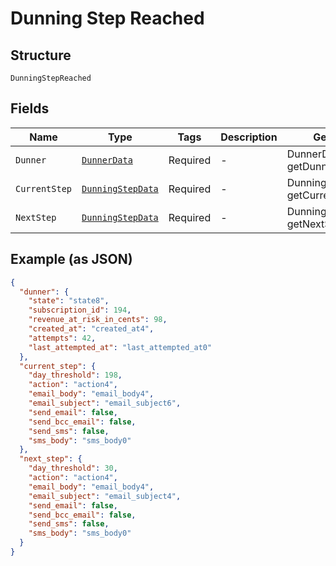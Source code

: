 
# Dunning Step Reached

## Structure

`DunningStepReached`

## Fields

| Name | Type | Tags | Description | Getter | Setter |
|  --- | --- | --- | --- | --- | --- |
| `Dunner` | [`DunnerData`](../../doc/models/dunner-data.md) | Required | - | DunnerData getDunner() | setDunner(DunnerData dunner) |
| `CurrentStep` | [`DunningStepData`](../../doc/models/dunning-step-data.md) | Required | - | DunningStepData getCurrentStep() | setCurrentStep(DunningStepData currentStep) |
| `NextStep` | [`DunningStepData`](../../doc/models/dunning-step-data.md) | Required | - | DunningStepData getNextStep() | setNextStep(DunningStepData nextStep) |

## Example (as JSON)

```json
{
  "dunner": {
    "state": "state8",
    "subscription_id": 194,
    "revenue_at_risk_in_cents": 98,
    "created_at": "created_at4",
    "attempts": 42,
    "last_attempted_at": "last_attempted_at0"
  },
  "current_step": {
    "day_threshold": 198,
    "action": "action4",
    "email_body": "email_body4",
    "email_subject": "email_subject6",
    "send_email": false,
    "send_bcc_email": false,
    "send_sms": false,
    "sms_body": "sms_body0"
  },
  "next_step": {
    "day_threshold": 30,
    "action": "action4",
    "email_body": "email_body4",
    "email_subject": "email_subject4",
    "send_email": false,
    "send_bcc_email": false,
    "send_sms": false,
    "sms_body": "sms_body0"
  }
}
```

